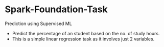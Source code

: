 # Spark-Foundation-Task
Prediction using Supervised ML

* Predict the percentage of an student based on the no. of study hours.
* This is a simple linear regression task as it involves just 2 variables.
